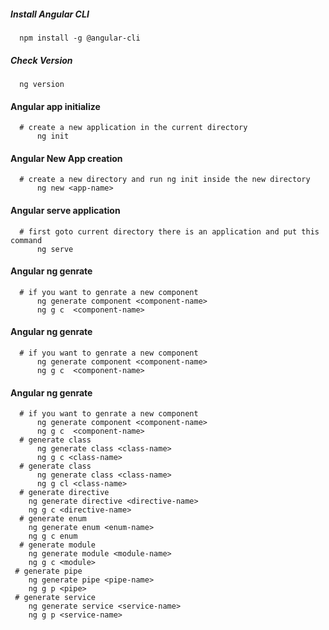 ##### Install Angular CLI
```
  npm install -g @angular-cli
```  
##### Check Version
```
  ng version
```
#### Angular app initialize
```
  # create a new application in the current directory
      ng init
```
#### Angular New App creation
```
  # create a new directory and run ng init inside the new directory
      ng new <app-name>
```
#### Angular serve application
```
  # first goto current directory there is an application and put this command
      ng serve
```
#### Angular ng genrate
```
  # if you want to genrate a new component
      ng generate component <component-name> 
      ng g c  <component-name> 
 ```
 #### Angular ng genrate
```
  # if you want to genrate a new component
      ng generate component <component-name> 
      ng g c  <component-name> 
 ```
  #### Angular ng genrate
```
  # if you want to genrate a new component
      ng generate component <component-name> 
      ng g c  <component-name> 
  # generate class
      ng generate class <class-name>
      ng g c <class-name>
  # generate class
      ng generate class <class-name>
      ng g cl <class-name>  
  # generate directive
    ng generate directive <directive-name>
    ng g c <directive-name>
  # generate enum
    ng generate enum <enum-name>
    ng g c enum
  # generate module
    ng generate module <module-name>
    ng g c <module>
 # generate pipe
    ng generate pipe <pipe-name>
    ng g p <pipe>
 # generate service
    ng generate service <service-name>
    ng g p <service-name>
  
 ```
 


